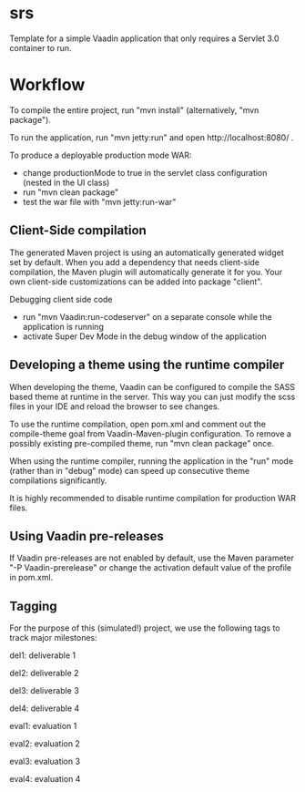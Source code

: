srs
=========

Template for a simple Vaadin application that only requires a Servlet 3.0 container to run.


Workflow
========

To compile the entire project, run "mvn install" (alternatively, "mvn package").

To run the application, run "mvn jetty:run" and open http://localhost:8080/ .

To produce a deployable production mode WAR:
- change productionMode to true in the servlet class configuration (nested in the UI class)
- run "mvn clean package"
- test the war file with "mvn jetty:run-war"

Client-Side compilation
-------------------------

The generated Maven project is using an automatically generated widget set by default. 
When you add a dependency that needs client-side compilation, the Maven plugin will 
automatically generate it for you. Your own client-side customizations can be added into
package "client".

Debugging client side code
  - run "mvn Vaadin:run-codeserver" on a separate console while the application is running
  - activate Super Dev Mode in the debug window of the application

Developing a theme using the runtime compiler
-------------------------

When developing the theme, Vaadin can be configured to compile the SASS based
theme at runtime in the server. This way you can just modify the scss files in
your IDE and reload the browser to see changes.

To use the runtime compilation, open pom.xml and comment out the compile-theme 
goal from Vaadin-Maven-plugin configuration. To remove a possibly existing 
pre-compiled theme, run "mvn clean package" once.

When using the runtime compiler, running the application in the "run" mode 
(rather than in "debug" mode) can speed up consecutive theme compilations
significantly.

It is highly recommended to disable runtime compilation for production WAR files.

Using Vaadin pre-releases
-------------------------

If Vaadin pre-releases are not enabled by default, use the Maven parameter
"-P Vaadin-prerelease" or change the activation default value of the profile in pom.xml.

Tagging
-------------------------

For the purpose of this (simulated!) project, we use the following tags to track major milestones:

del1:	deliverable 1

del2:	deliverable 2

del3:	deliverable 3

del4:	deliverable 4

eval1:	evaluation 1

eval2:	evaluation 2

eval3:	evaluation 3

eval4:	evaluation 4
